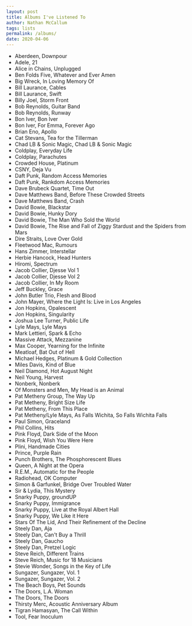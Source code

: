 ```yaml
---
layout: post
title: Albums I've Listened To
author: Nathan McCallum
tags: lists
permalink: /albums/
date: 2020-04-06
---
```


- Aberdeen, Downpour
- Adele, 21
- Alice in Chains, Unplugged
- Ben Folds Five, Whatever and Ever Amen
- Big Wreck, In Loving Memory Of
- Bill Laurance, Cables
- Bill Laurance, Swift
- Billy Joel, Storm Front
- Bob Reynolds, Guitar Band
- Bob Reynolds, Runway
- Bon Iver, Bon Iver
- Bon Iver, For Emma, Forever Ago
- Brian Eno, Apollo
- Cat Stevans, Tea for the Tillerman
- Chad LB & Sonic Magic, Chad LB & Sonic Magic
- Coldplay, Everyday Life
- Coldplay, Parachutes
- Crowded House, Platinum
- CSNY, Deja Vu
- Daft Punk, Random Access Memories
- Daft Punk, Rankdom Access Memories
- Dave Brubeck Quartet, Time Out
- Dave Matthews Band, Before These Crowded Streets
- Dave Matthews Band, Crash
- David Bowie, Blackstar
- David Bowie, Hunky Dory
- David Bowie, The Man Who Sold the World
- David Bowie, The Rise and Fall of Ziggy Stardust and the Spiders from Mars
- Dire Straits, Love Over Gold
- Fleetwood Mac, Rumours
- Hans Zimmer, Interstellar
- Herbie Hancock, Head Hunters
- Hiromi, Spectrum
- Jacob Collier, Djesse Vol 1
- Jacob Collier, Djesse Vol 2
- Jacob Collier, In My Room
- Jeff Buckley, Grace
- John Butler Trio, Flesh and Blood
- John Mayer, Where the Light Is: Live in Los Angeles
- Jon Hopkins, Opalescent
- Jon Hopkins, Singularity
- Joshua Lee Turner, Public Life
- Lyle Mays, Lyle Mays
- Mark Lettieri, Spark & Echo
- Massive Attack, Mezzanine
- Max Cooper, Yearning for the Infinite
- Meatloaf, Bat Out of Hell
- Michael Hedges, Platinum & Gold Collection
- Miles Davis, Kind of Blue
- Neil Diamond, Hot August Night
- Neil Young, Harvest
- Nonberk, Nonberk
- Of Monsters and Men, My Head is an Animal
- Pat Metheny Group, The Way Up
- Pat Metheny, Bright Size Life
- Pat Metheny, From This Place
- Pat Metheny/Lyle Mays, As Falls Wichita, So Falls Wichita Falls
- Paul Simon, Graceland
- Phil Collins, Hits
- Pink Floyd, Dark Side of the Moon
- Pink Floyd, Wish You Were Here
- Plini, Handmade Cities
- Prince, Purple Rain
- Punch Brothers, The Phosphorescent Blues
- Queen, A Night at the Opera
- R.E.M., Automatic for the People
- Radiohead, OK Computer
- Simon & Garfunkel, Bridge Over Troubled Water
- Sir & Lydia, This Mystery
- Snarky Puppy, groundUP
- Snarky Puppy, Immigrance
- Snarky Puppy, Live at the Royal Albert Hall
- Snarky Puppy, We Like it Here
- Stars Of The Lid, And Their Refinement of the Decline
- Steely Dan, Aja
- Steely Dan, Can't Buy a Thrill
- Steely Dan, Gaucho
- Steely Dan, Pretzel Logic
- Steve Reich, Different Trains
- Steve Reich, Music for 18 Musicians
- Stevie Wonder, Songs in the Key of Life
- Sungazer, Sungazer, Vol. 1
- Sungazer, Sungazer, Vol. 2
- The Beach Boys, Pet Sounds
- The Doors, L.A. Woman
- The Doors, The Doors
- Thirsty Merc, Acoustic Anniversary Album
- Tigran Hamasyan, The Call Within
- Tool, Fear Inoculum
